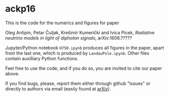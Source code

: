 # ackp16



This is the code for the numerics and figures for paper


Oleg Antipin, Petar Čuljak, Krešimir Kumerički and Ivica Picek, 
_Radiative neutrino models in light of diphoton signals_,
arXiv:1606.?????


Jupyter/Python notebook ``H750.ipynb`` produces all figures in the paper, apart from the
last one, which is produced by ``LandauPole.ipynb``. Other files contain auxilliary Python
functions.

Feel free to use the code, and if you do so, you are invited to cite our paper above.

If you find bugs, please, report them either through github "Issues" or directly to
authors via email (easily found at [arXiv](http://arXiv.org)).
